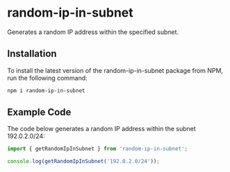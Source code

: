 # random-ip-in-subnet

Generates a random IP address within the specified subnet.

## Installation

To install the latest version of the random-ip-in-subnet package from NPM,
run the following command:

```sh
npm i random-ip-in-subnet
```

## Example Code

The code below generates a random IP address within the subnet 192.0.2.0/24:

```js
import { getRandomIpInSubnet } from 'random-ip-in-subnet';

console.log(getRandomIpInSubnet('192.0.2.0/24'));
```
